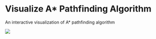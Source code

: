 # Visualize A* Pathfinding Algorithm

An interactive visualization of A* pathfinding algorithm

![](demo-solution.gif)
